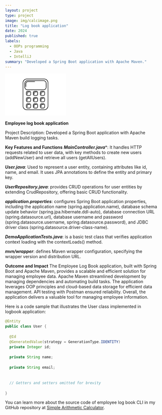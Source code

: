 ```yaml
---
layout: project
type: project
image: img/calcimage.png
title: "Log book application"
date: 2024
published: true
labels:
  - OOPs programming
  - Java
  - IntelliJ
summary: "Developed a Spring Boot application with Apache Maven."
---
```


<div class="text-center p-4">
  <img width="200px" src="../img/bandwcalc.png" class="img-thumbnail" >
</div>

**Employee log book application**

Project Description:
Developed a Spring Boot application with Apache Maven build logging tasks.

**Key Features and Functions**
***MainController.java****: It handles HTTP requests related to user data, with key methods to create new users (addNewUser) and retrieve all users (getAllUsers).

***User.java***: Used to represent a user entity, containing attributes like id, name, and email. It uses JPA annotations to define the entity and primary key.

***UserRepository.java***: provides CRUD operations for user entities by extending CrudRepository, offering basic CRUD functionality.

***application.properties***: configures Spring Boot application properties, including the application name (spring.application.name), database schema update behavior (spring.jpa.hibernate.ddl-auto), database connection URL (spring.datasource.url), database username and password (spring.datasource.username, spring.datasource.password), and JDBC driver class (spring.datasource.driver-class-name).

***DemoApplicationTests.java***: is a basic test class that verifies application context loading with the contextLoads() method.

***mvn/wrapper***: defines Maven wrapper configuration, specifying the wrapper version and distribution URL.

**Outcome and Impact**
The Employee Log Book application, built with Spring Boot and Apache Maven, provides a scalable and efficient solution for managing employee data. Apache Maven streamlined development by managing dependencies and automating build tasks. The application leverages OOP principles and cloud-based data storage for efficient data management. API testing with Postman ensured reliability. Overall, the application delivers a valuable tool for managing employee information.

Here is a code sample that illustrates the User class implemented in logbook application:

```java
@Entity
public class User {

  @Id
  @GeneratedValue(strategy = GenerationType.IDENTITY)
  private Integer id;

  private String name;

  private String email;   


  // Getters and setters omitted for brevity

}
```

You can learn more about the source code of employee log book CLI in my GitHub repository at [Simple Arithmetic Calculator](https://github.com/vmantrip762000/arithematic-calculator).
